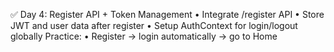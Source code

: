 ✅ Day 4: Register API + Token Management
	•	Integrate /register API
	•	Store JWT and user data after register
	•	Setup AuthContext for login/logout globally
Practice:
	•	Register → login automatically → go to Home